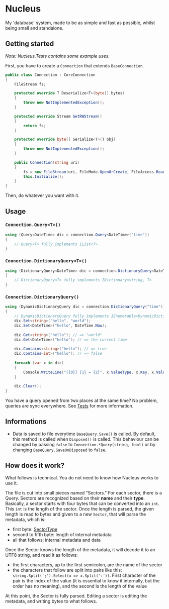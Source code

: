 # Nucleus
My 'database' system, made to be as simple and fast as possible, whilst being small and standalone.

## Getting started
*Note: Nucleus.Tests contains some example uses.*

First, you have to create a ``Connection`` that extends ``BaseConnection``.
```csharp
public class Connection : CoreConnection
{
    FileStream fs;

    protected override T Deserialize<T>(byte[] bytes)
    {
        throw new NotImplementedException();
    }

    protected override Stream GetRWStream()
    {
        return fs;
    }

    protected override byte[] Serialize<T>(T obj)
    {
        throw new NotImplementedException();
    }

    public Connection(string uri)
    {
        fs = new FileStream(uri, FileMode.OpenOrCreate, FileAccess.ReadWrite);
        this.Initialize();
    }
}
```
Then, do whatever you want with it.

## Usage

### ``Connection.Query<T>()``
```csharp
using (Query<DateTime> dic = connection.Query<DateTime>("time"))
{
    // Query<T> fully implements IList<T>
}
```

### ``Connection.DictionaryQuery<T>()``
```csharp
using (DictionaryQuery<DateTime> dic = connection.DictionaryQuery<DateTime>("time"))
{
    // DictionaryQuery<T> fully implements IDictionary<string, T>
}
```

### ``Connection.DictionaryQuery()``
```csharp
using (DynamicDictionaryQuery dic = connection.DictionaryQuery("time"))
{
    // DynamicDictionaryQuery fully implements IEnumerable<DynamicDictionaryKeyValuePair>
    dic.Set<string>("hello", "world");
    dic.Set<DateTime>("hello", DateTime.Now);
    
    dic.Get<string>("hello"); // => "world"
    dic.Get<DateTime>("hello"); // => the current time
    
    dic.Contains<string>("hello"); // => true
    dic.Contains<int>("hello"): // => false
    
    foreach (var x in dic)
    {
        Console.WriteLine("[{0}] {1} = {2}", x.ValueType, x.Key, x.Value);
    }
    
    dic.Clear();
}
```

You have a query opened from two places at the same time? No problem, queries are sync everywhere. See [Tests](Nucleus.Tests) for more information.

## Informations
- Data is saved to file everytime `BaseQuery.Save()` is called. By default, this method is called when `Disposed()` is called. This behaviour can be changed by passing `false` to `Connection.*Query(string, bool)` or by changing `BaseQuery.SaveOnDisposed` to `false`.

## How does it work?
What follows is technical. You do not need to know how Nucleus works to use it.

The file is cut into small pieces named "Sectors." For each sector, there is a Query. Sectors are recognized based on their **name** and their **type**.  
Basically, a sector starts with four bytes that can be converted into an `int`. This `int` is the length of the sector. Once the length is parsed, the given length is read to bytes and given to a new `Sector`, that will parse the metadata, which is:
- first byte: [SectorType](Nucleus/Sectors/Sector.cs#L10)
- second to fifth byte: length of internal metadata
- all that follows: internal metadata and data

Once the Sector knows the length of the metadata, it will decode it to an UTF8 string, and read it as follows:
- the first characters, up to the first semicolon, are the name of the sector
- the characters that follow are split into pairs like this: `string.Split(';').Select(x => x.Split(':'))`. First character of the pair is the index of the value (it is essential to know it internally, but the order has no meaning), and the second is the length of the value

At this point, the Sector is fully parsed. Editing a sector is editing the metadata, and writing bytes to what follows.
